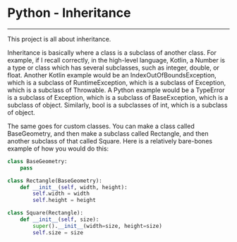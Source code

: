 # Python - Inheritance

---
This project is all about inheritance.

Inheritance is basically where a class is a subclass of another class.
For example, if I recall correctly, in the high-level language, Kotlin, a Number is
a type or class which has several subclasses, such as integer, double, or float.
Another Kotlin example would be an IndexOutOfBoundsException, which is a subclass of
RuntimeException, which is a subclass of Exception, which is a subclass of Throwable.
A Python example would be a TypeError is a subclass of Exception, which is a
subclass of BaseException, which is a subclass of object. Similarly, bool is a
subclasses of int, which is a subclass of object.

The same goes for custom classes. You can make a class called BaseGeometry, and
then make a subclass called Rectangle, and then another subclass of that called
Square. Here is a relatively bare-bones example of how you would do this:

```Python
class BaseGeometry:
    pass

class Rectangle(BaseGeometry):
    def __init__(self, width, height):
        self.width = width
        self.height = height

class Square(Rectangle):
    def __init__(self, size):
        super().__init__(width=size, height=size)
        self.size = size

```
